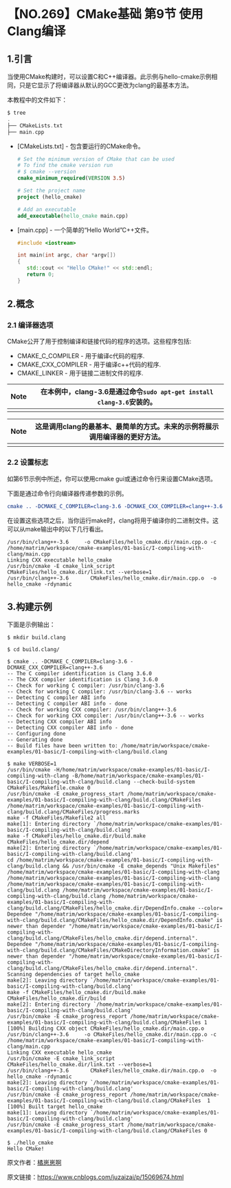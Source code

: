 # 【NO.269】CMake基础 第9节 使用Clang编译

## 1.引言

当使用CMake构建时，可以设置C和C++编译器。此示例与hello-cmake示例相同，只是它显示了将编译器从默认的GCC更改为clang的最基本方法。

本教程中的文件如下：

```objectivec
$ tree
.
├── CMakeLists.txt
├── main.cpp
```

- [CMakeLists.txt] - 包含要运行的CMake命令。

  ```cmake
  # Set the minimum version of CMake that can be used
  # To find the cmake version run
  # $ cmake --version
  cmake_minimum_required(VERSION 3.5)
  
  # Set the project name
  project (hello_cmake)
  
  # Add an executable
  add_executable(hello_cmake main.cpp)
  ```

- [main.cpp] - 一个简单的“Hello World”C++文件。

  ```cpp
  #include <iostream>
  
  int main(int argc, char *argv[])
  {
     std::cout << "Hello CMake!" << std::endl;
     return 0;
  }
  ```

## 2.概念

### 2.1 编译器选项

CMake公开了用于控制编译和链接代码的程序的选项。这些程序包括:

- CMAKE_C_COMPILER - 用于编译c代码的程序.
- CMAKE_CXX_COMPILER - 用于编译c++代码的程序.
- CMAKE_LINKER - 用于链接二进制文件的程序.

| Note | 在本例中，clang-3.6是通过命令`sudo apt-get install clang-3.6`安装的。 |
| ---- | ------------------------------------------------------------ |
|      |                                                              |

| Note | 这是调用clang的最基本、最简单的方式。未来的示例将展示调用编译器的更好方法。 |
| ---- | ------------------------------------------------------------ |
|      |                                                              |

### 2.2 设置标志

如第6节示例中所述，你可以使用cmake gui或通过命令行来设置CMake选项。

下面是通过命令行向编译器传递参数的示例。

```cmake
cmake .. -DCMAKE_C_COMPILER=clang-3.6 -DCMAKE_CXX_COMPILER=clang++-3.6
```

在设置这些选项之后，当你运行make时，clang将用于编译你的二进制文件。这可以从make输出中的以下几行看出。

```shell
/usr/bin/clang++-3.6     -o CMakeFiles/hello_cmake.dir/main.cpp.o -c /home/matrim/workspace/cmake-examples/01-basic/I-compiling-with-clang/main.cpp
Linking CXX executable hello_cmake
/usr/bin/cmake -E cmake_link_script CMakeFiles/hello_cmake.dir/link.txt --verbose=1
/usr/bin/clang++-3.6       CMakeFiles/hello_cmake.dir/main.cpp.o  -o hello_cmake -rdynamic
```

## 3.构建示例

下面是示例输出：

```shell
$ mkdir build.clang

$ cd build.clang/

$ cmake .. -DCMAKE_C_COMPILER=clang-3.6 -DCMAKE_CXX_COMPILER=clang++-3.6
-- The C compiler identification is Clang 3.6.0
-- The CXX compiler identification is Clang 3.6.0
-- Check for working C compiler: /usr/bin/clang-3.6
-- Check for working C compiler: /usr/bin/clang-3.6 -- works
-- Detecting C compiler ABI info
-- Detecting C compiler ABI info - done
-- Check for working CXX compiler: /usr/bin/clang++-3.6
-- Check for working CXX compiler: /usr/bin/clang++-3.6 -- works
-- Detecting CXX compiler ABI info
-- Detecting CXX compiler ABI info - done
-- Configuring done
-- Generating done
-- Build files have been written to: /home/matrim/workspace/cmake-examples/01-basic/I-compiling-with-clang/build.clang

$ make VERBOSE=1
/usr/bin/cmake -H/home/matrim/workspace/cmake-examples/01-basic/I-compiling-with-clang -B/home/matrim/workspace/cmake-examples/01-basic/I-compiling-with-clang/build.clang --check-build-system CMakeFiles/Makefile.cmake 0
/usr/bin/cmake -E cmake_progress_start /home/matrim/workspace/cmake-examples/01-basic/I-compiling-with-clang/build.clang/CMakeFiles /home/matrim/workspace/cmake-examples/01-basic/I-compiling-with-clang/build.clang/CMakeFiles/progress.marks
make -f CMakeFiles/Makefile2 all
make[1]: Entering directory `/home/matrim/workspace/cmake-examples/01-basic/I-compiling-with-clang/build.clang'
make -f CMakeFiles/hello_cmake.dir/build.make CMakeFiles/hello_cmake.dir/depend
make[2]: Entering directory `/home/matrim/workspace/cmake-examples/01-basic/I-compiling-with-clang/build.clang'
cd /home/matrim/workspace/cmake-examples/01-basic/I-compiling-with-clang/build.clang && /usr/bin/cmake -E cmake_depends "Unix Makefiles" /home/matrim/workspace/cmake-examples/01-basic/I-compiling-with-clang /home/matrim/workspace/cmake-examples/01-basic/I-compiling-with-clang /home/matrim/workspace/cmake-examples/01-basic/I-compiling-with-clang/build.clang /home/matrim/workspace/cmake-examples/01-basic/I-compiling-with-clang/build.clang /home/matrim/workspace/cmake-examples/01-basic/I-compiling-with-clang/build.clang/CMakeFiles/hello_cmake.dir/DependInfo.cmake --color=
Dependee "/home/matrim/workspace/cmake-examples/01-basic/I-compiling-with-clang/build.clang/CMakeFiles/hello_cmake.dir/DependInfo.cmake" is newer than depender "/home/matrim/workspace/cmake-examples/01-basic/I-compiling-with-clang/build.clang/CMakeFiles/hello_cmake.dir/depend.internal".
Dependee "/home/matrim/workspace/cmake-examples/01-basic/I-compiling-with-clang/build.clang/CMakeFiles/CMakeDirectoryInformation.cmake" is newer than depender "/home/matrim/workspace/cmake-examples/01-basic/I-compiling-with-clang/build.clang/CMakeFiles/hello_cmake.dir/depend.internal".
Scanning dependencies of target hello_cmake
make[2]: Leaving directory `/home/matrim/workspace/cmake-examples/01-basic/I-compiling-with-clang/build.clang'
make -f CMakeFiles/hello_cmake.dir/build.make CMakeFiles/hello_cmake.dir/build
make[2]: Entering directory `/home/matrim/workspace/cmake-examples/01-basic/I-compiling-with-clang/build.clang'
/usr/bin/cmake -E cmake_progress_report /home/matrim/workspace/cmake-examples/01-basic/I-compiling-with-clang/build.clang/CMakeFiles 1
[100%] Building CXX object CMakeFiles/hello_cmake.dir/main.cpp.o
/usr/bin/clang++-3.6     -o CMakeFiles/hello_cmake.dir/main.cpp.o -c /home/matrim/workspace/cmake-examples/01-basic/I-compiling-with-clang/main.cpp
Linking CXX executable hello_cmake
/usr/bin/cmake -E cmake_link_script CMakeFiles/hello_cmake.dir/link.txt --verbose=1
/usr/bin/clang++-3.6       CMakeFiles/hello_cmake.dir/main.cpp.o  -o hello_cmake -rdynamic
make[2]: Leaving directory `/home/matrim/workspace/cmake-examples/01-basic/I-compiling-with-clang/build.clang'
/usr/bin/cmake -E cmake_progress_report /home/matrim/workspace/cmake-examples/01-basic/I-compiling-with-clang/build.clang/CMakeFiles  1
[100%] Built target hello_cmake
make[1]: Leaving directory `/home/matrim/workspace/cmake-examples/01-basic/I-compiling-with-clang/build.clang'
/usr/bin/cmake -E cmake_progress_start /home/matrim/workspace/cmake-examples/01-basic/I-compiling-with-clang/build.clang/CMakeFiles 0

$ ./hello_cmake
Hello CMake!
```

原文作者：[橘崽崽啊](https://www.cnblogs.com/juzaizai/)

原文链接：https://www.cnblogs.com/juzaizai/p/15069674.html